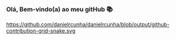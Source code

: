 ### Olá, Bem-vindo(a) ao meu gitHub 📚
https://github.com/danielrcunha/danielrcunha/blob/output/github-contribution-grid-snake.svg

<!--
**danielrcunha/danielrcunha** is a ✨ _special_ ✨ repository because its `README.md` (this file) appears on your GitHub profile.


Bem-vindo ao meu GitHub:

- 🔭 I’m currently working on ...
- 🌱 I’m currently learning ...
- 👯 I’m looking to collaborate on ...
- 🤔 I’m looking for help with ...
- 💬 Ask me about ...
- 📫 How to reach me: ...
- 😄 Pronouns: ...
- ⚡ Fun fact: ...
-->


